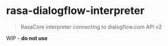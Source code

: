 # rasa-dialogflow-interpreter
> RasaCore interpreter connecting to dialogflow.com API v2

WIP - **do not use**
